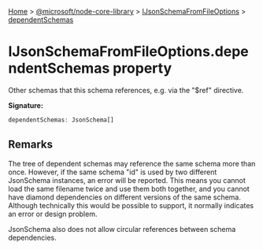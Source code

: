 [Home](./index) &gt; [@microsoft/node-core-library](./node-core-library.md) &gt; [IJsonSchemaFromFileOptions](./node-core-library.ijsonschemafromfileoptions.md) &gt; [dependentSchemas](./node-core-library.ijsonschemafromfileoptions.dependentschemas.md)

# IJsonSchemaFromFileOptions.dependentSchemas property

Other schemas that this schema references, e.g. via the "$ref" directive.

**Signature:**
```javascript
dependentSchemas: JsonSchema[]
```

## Remarks

The tree of dependent schemas may reference the same schema more than once. However, if the same schema "id" is used by two different JsonSchema instances, an error will be reported. This means you cannot load the same filename twice and use them both together, and you cannot have diamond dependencies on different versions of the same schema. Although technically this would be possible to support, it normally indicates an error or design problem.

JsonSchema also does not allow circular references between schema dependencies.

